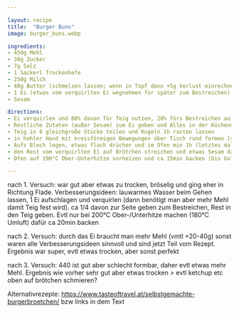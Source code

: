 ```yaml
---

layout: recipe
title:  "Burger Buns"
image: burger_buns.webp

ingredients:
- 450g Mehl
- 30g Zucker
- 7g Salz
- 1 Sackerl Trockenhefe
- 250g Milch
- 40g Butter (schmelzen lassen; wenn in Topf dann +5g Verlust einrechnen)
- 1 Ei (etwas vom verquirlten Ei wegnehmen für später zum Bestreichen)
- Sesam

directions:
- Ei verquirlen und 80% davon für Teig nutzen, 20% fürs Bestreichen aufheben
- Restliche Zutaten (außer Sesam) zum Ei geben und Alles in der Küchenmaschine mit Brotknethaken vermischen
- Teig in 8 gleichgroße Stücke teilen und Kugeln 1h rasten lassen
- in hohler Hand mit kreisförmigen Bewegungen über Tisch rund formen [siehe Video](https://www.youtube.com/watch?v=HuNGR9Oxvug)
- Aufs Blech legen, etwas flach drüchen und im Ofen min 1h (letztes mal 2h und ist super aufgegangen) auf doppeltes Volumen gehen lassen (Ziel sind ca 9cm Durchmesser). Evtl ein Glas lauwarmes Wasser in den Ofen stellen damit der Teig weicher bleibt (Teig war weich aber ich weiß nicht 100%ig ob es vom Glas Wasser war, beim nächsten Versuch ohne Wasser war Teig etwas zu hart bzw trocken also evtl hilfts)
- den Rest vom verquirlten Ei auf Brötchen streichen und etwas Sesam darauf verteilen.
- Ofen auf 190°C Ober-Unterhitze vorheizen und ca 15min backen (bis Goldbraun) (letztes mal nach ca 12min 4 Brötchen zum Einfrieren rausgenommen > vmtl blöd weil dann Dampf weg ist, besser fertig machen und dann 4 Stk einfrieren)

---
```


nach 1. Versuch: war gut aber etwas zu trocken, bröselig und ging eher in Richtung Flade.
Verbesserungsideen: lauwarmes Wasser beim Gehen lassen, 1 Ei aufschlagen und verquirlen (dann benötigt man aber mehr Mehl damit Teig fest wird). ca 1/4 davon zur Seite geben zum Bestreichen, Rest in den  Teig geben. Evtl nur bei 200°C Ober-/Unterhitze machen (180°C Umluft) dafür ca 20min backen

nach 2. Versuch: durch das Ei braucht man mehr Mehl (vmtl +20-40g) sonst waren alle Verbesserungsideen sinnvoll und sind jetzt Teil vom Rezept. Ergebnis war super, evtl etwas trocken, aber sonst perfekt

nach 3. Versuch: 440 ist gut aber schlecht formbar, daher evtl etwas mehr Mehl. Ergebnis wie vorher sehr gut aber etwas trocken > evtl ketchup etc oben auf brötchen schmieren?

Alternativrezepte: https://www.tasteoftravel.at/selbstgemachte-burgerbroetchen/ bzw links in dem Text
